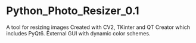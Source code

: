 # Python_Photo_Resizer_0.1
A tool for resizing images
Created with CV2, TKinter and QT Creator which includes PyQt6. External GUI with dynamic color schemes.
